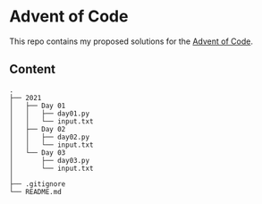 # Advent of Code

This repo contains my proposed solutions for the [Advent of Code](https://adventofcode.com/).

## Content

```
.
├── 2021
│   ├── Day 01
│   │   ├── day01.py
│   │   └── input.txt
│   ├── Day 02
│   │   ├── day02.py
│   │   └── input.txt
│   └── Day 03
│       ├── day03.py
│       └── input.txt
│
├── .gitignore
└── README.md
```
